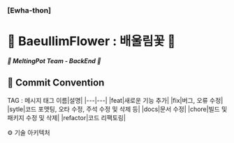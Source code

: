 ### [Ewha-thon]

# **🌸 BaeullimFlower : 배울림꽃  🌸**

***🍯 MeltingPot Team - BackEnd 🍯***

📍 Commit Convention
--------------------------
TAG : 메시지
태그 이름|설명|
|---|---|
|feat|새로운 기능 추가|
|fix|버그, 오류 수정|
|sytle|코드 포맷팅, 오타 수정, 주석 수정 및 삭제 등|
|docs|문서 수정|
|chore|빌드 및 패키지 수정 및 삭제|
|refactor|코드 리팩토링|

⚙ 기술 아키텍처
